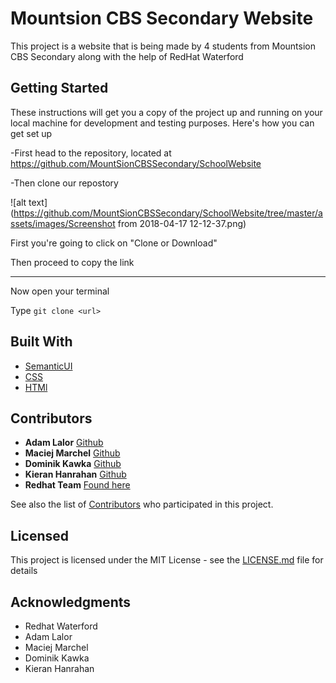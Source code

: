 # Mountsion CBS Secondary Website

This project is a website that is being made by 4 students from Mountsion CBS Secondary along with the help of RedHat Waterford

## Getting Started

These instructions will get you a copy of the project up and running on your local machine for development and testing purposes. Here's how you can get set up

-First head to the repository, located at https://github.com/MountSionCBSSecondary/SchoolWebsite

-Then clone our repostory

![alt text](https://github.com/MountSionCBSSecondary/SchoolWebsite/tree/master/assets/images/Screenshot from 2018-04-17 12-12-37.png)

First you're going to click on "Clone or Download"

Then proceed to copy the link

---

Now open your terminal

Type
`git clone <url>`

## Built With

* [SemanticUI](https://semantic-ui.com/) 
* [CSS](https://en.wikipedia.org/wiki/Cascading_Style_Sheets)
* [HTMl](https://en.wikipedia.org/wiki/HTML)


## Contributors

* **Adam Lalor** [Github](https://github.com/AdamLalor)
* **Maciej Marchel** [Github](https://github.com/maciejmarchel12)
* **Dominik Kawka** [Github](https://github.com/dominikkawka)
* **Kieran Hanrahan** [Github](https://github.com/kieranhanrahan)
* **Redhat Team** [Found here](https://github.com/MountSionCBSSecondary/SchoolWebsite/graphs/contributors)

See also the list of [Contributors](https://github.com/MountSionCBSSecondary/SchoolWebsite/graphs/contributors) who participated in this project.

## Licensed
  
This project is licensed under the MIT License - see the [LICENSE.md](https://github.com/MountSionCBSSecondary/SchoolWebsite/blob/master/LICENCE.md) file for details

## Acknowledgments

* Redhat Waterford
* Adam Lalor
* Maciej Marchel
* Dominik Kawka
* Kieran Hanrahan 